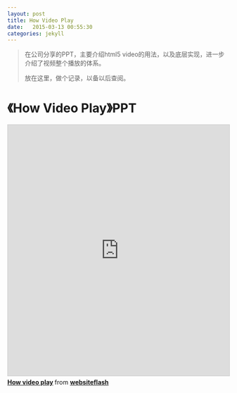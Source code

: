 ```yaml
---
layout: post
title: How Video Play
date:   2015-03-13 00:55:30
categories: jekyll
---
```


> 在公司分享的PPT，主要介绍html5 video的用法，以及底层实现，进一步介绍了视频整个播放的体系。
>
> 放在这里，做个记录，以备以后查阅。

# 《How Video Play》PPT

<iframe src="https://www.slideshare.net/slideshow/embed_code/45762281" width="684" height="570" frameborder="0" marginwidth="0" marginheight="0" scrolling="no" style="border:1px solid #CCC; border-width:1px; margin-bottom:5px; max-width: 100%;" allowfullscreen> </iframe> <div style="margin-bottom:5px"> <strong> <a href="https://www.slideshare.net/secret/hkE6QmPgGMSMqD" title="How video play" target="_blank">How video play</a> </strong> from <strong><a href="http://www.slideshare.net/websiteflash" target="_blank">websiteflash</a></strong> </div>